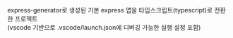 express-generator로 생성된 기본 express 앱을 타입스크립트(typescript)로 전환한 프로젝트<br/>
(vscode 기반으로 .vscode/launch.json에 디버깅 가능한 실행 설정 포함)
